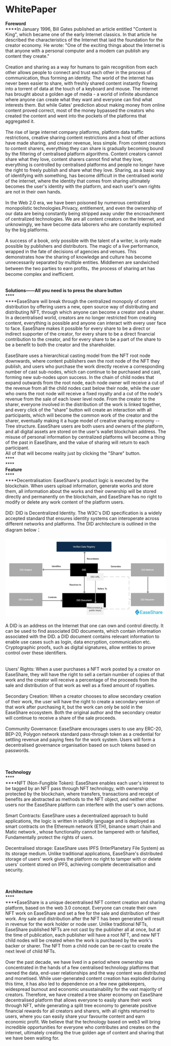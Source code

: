 # WhitePaper

**Foreword**\
****In January 1996, Bill Gates published an article entitled "Content is King", which became one of the early Internet classics. In that article he described the characteristics of the Internet that laid the foundation for the creator economy. He wrote: "One of the exciting things about the Internet is that anyone with a personal computer and a modem can publish any content they create."\
\
Creation and sharing as a way for humans to gain recognition from each other allows people to connect and trust each other in the process of communication, thus forming an identity. The world of the internet has never been easier to share, with freshly shared content instantly flowing into a torrent of data at the touch of a keyboard and mouse. The internet has brought about a golden age of media - a world of infinite abundance where anyone can create what they want and everyone can find what interests them. But while Gates' prediction about making money from online content proved correct, most of the money bypassed the creators who created the content and went into the pockets of the platforms that aggregated it.\
\
The rise of large internet company platforms, platform data traffic restrictions, creative sharing content restrictions and a host of other actions have made sharing, and creator revenue, less simple. From content creators to content sharers, everything they can share is gradually becoming bound by the filtering of centralised platform algorithms. Content creators cannot share what they love, content sharers cannot find what they love, everything is controlled by centralised platforms and people no longer have the right to freely publish and share what they love. Sharing, as a basic way of identifying with something, has become difficult in the centralised world of the internet, where the identity that comes from sharing ultimately becomes the user's identity with the platform, and each user's own rights are not in their own hands.\
\
In the Web 2.0 era, we have been poisoned by numerous centralized monopolistic technologies.Privacy, entitlement, and even the ownership of our data are being constantly being stripped away under the encroachment of centralized technologies. We are all content creators on the Internet, and unknowingly, we have become data laborers who are constantly exploited by the big platforms.\
\
A success of a book, only possible with the talent of a writer, is only made possible by publishers and distributors. The magic of a live performance, wrapped in the fate of decisions of agencies and venues. This demonstrates how the sharing of knowledge and culture has become unnecessarily separated by multiple entities. Middlemen are sandwiched between the two parties to earn profits，the process of sharing art has become complex and inefficient.  \
\
\
**Solutions——All you need is to press the share button**\
****\
****EaseShare will break through the centralized monopoly of content distribution by offering users a new, open source way of distributing and distributing NFT, through which anyone can become a creator and a sharer. In a decentralised world, creators are no longer restricted from creating content, everything is possible and anyone can interact with every user face to face. EaseShare makes it possible for every share to be a direct or indirect supporter of the creator, for every share to be a direct financial contribution to the creator, and for every share to be a part of the share to be a benefit to both the creator and the shareholder.\
\
EaseShare uses a hierarchical casting model from the NFT root node downwards, where content publishers own the root node of the NFT they publish, and users who purchase the work directly receive a corresponding number of cast sub-nodes, which can continue to be purchased and cast, forming new sub-nodes upon success. In the chain of child nodes that expand outwards from the root node, each node owner will receive a cut of the revenue from all the child nodes cast below their node, while the user who owns the root node will receive a fixed royalty and a cut of the node's revenue from the sale of each lower level node. From the creator to the sharer, everyone involved in the distribution of the work is linked together, and every click of the "share" button will create an interaction with all participants, which will become the common work of the creator and the sharer, eventually making it a huge model of creative sharing economy --Tree structure. EaseShare users are both users and owners of the platform, and all digital assets are stored on the user's wallet blockchain address. The misuse of personal information by centralized platforms will become a thing of the past in EaseShare, and the value of sharing will return to each participant.\
All of that will become reality just by clicking the  "Share" button.\
****\
****\
**Feature**\
****\
****Decentralisation: EaseShare's product logic is executed by the blockchain. When users upload information, generate works and store them, all information about the works and their ownership will be stored directly and permanently on the blockchain, and EaseShare has no right to modify or delete any work content of the platform users.\
\
DID: DID is Decentralized Identity. The W3C's DID specification is a widely accepted standard that ensures identity systems can interoperate across different networks and platforms. The DID architecture is outlined in the diagram below：\
\
![](<../.gitbook/assets/image (3).png>)\
\
A DID is an address on the Internet that one can own and control directly. It can be used to find associated DID documents, which contain information associated with the DID. a DID document contains relevant information to enable use cases such as login, data encryption, communication etc. Cryptographic proofs, such as digital signatures, allow entities to prove control over these identifiers.\
\
\
Users’ Rights: When a user purchases a NFT work posted by a creator on EaseShare, they will have the right to sell a certain number of copies of that work and the creator will receive a percentage of the proceeds from the sale and distribution of that work as well as a fixed amount of royalties.\
\
Secondary Creation: When a creator chooses to allow secondary creation of their work, the user will have the right to create a secondary version of that work after purchasing it, but the work can only be sold in the EaseShare ecosystem. Both the original author and the secondary creator will continue to receive a share of the sale proceeds.\
\
Community Governance: EaseShare encourages users to use any ERC-20, BEP-20, Polygon network standard pass-through token as a credential for settling revenue and paying fees for the work system. Users will form a decentralised governance organisation based on such tokens based on passwords.\
\
\
\
**Technology**\
****\
****NFT (Non-Fungible Token): EaseShare enables each user's interest to be tagged by an NFT pass through NFT technology, with ownership protected by the blockchain, where transfers, transactions and receipt of benefits are abstracted as methods to the NFT object, and neither other users nor the EaseShare platform can interfere with the user's own actions.\
\
Smart Contracts: EaseShare uses a decentralized approach to build applications, the logic is written in solidity language and is deployed as smart contracts on the Ethereum network (ETH), binance smart chain and Matic network , whose functionality cannot be tampered with or falsified, Fundamentally protect the rights of users.\
\
Decentralised storage: EaseShare uses IPFS (InterPlanetary File System) as its storage medium. Unlike traditional applications, EaseShare's distributed storage of users' work gives the platform no right to tamper with or delete users' content stored on IPFS, achieving complete decentralisation and security.\
\
\
\
**Architecture**\
****\
****EaseShare is a unique decentralised NFT content creation and sharing platform, based on the web 3.0 concept. Everyone can create their own NFT work on EaseShare and set a fee for the sale and distribution of their work. Any sale and distribution after the NFT has been generated will result in revenue for the work holder or node user. Unlike traditional NFTs, EaseShare published NFTs are not cast by the publisher all at once, but at the time of publication, each publisher will have a root NFT, and new NFT child nodes will be created when the work is purchased by the work's backer or sharer. The NFT from a child node can be re-cast to create the next level of child NFTs.\
\
Over the past decade, we have lived in a period where ownership was concentrated in the hands of a few centralised technology platforms that owned the data, end-user relationships and the way content was distributed and monetised. While user-generated content creation has exploded during this time, it has also led to dependence on a few new gatekeepers, widespread burnout and economic unsustainability for the vast majority of creators. Therefore, we have created a tree sharer economy on EaseShare decentralised platform that allows everyone to easily share their work through NFT, while generating a split tree economy to generate positive financial rewards for all creators and sharers, with all rights returned to users, where you can easily share your favourite content and earn economic profit. We believe that the technology based on web3 will bring incredible opportunities for everyone who contributes and creates on the internet, ultimately creating the true golden age of content and sharing that we have been waiting for.
